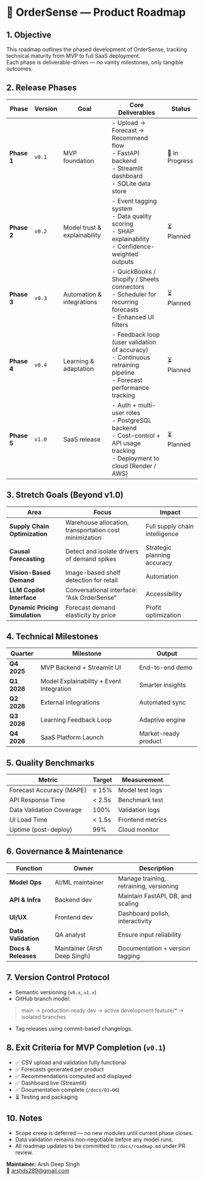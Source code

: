 # 🧭 OrderSense — Product Roadmap

## 1. Objective

This roadmap outlines the phased development of OrderSense, tracking technical maturity from MVP to full SaaS deployment.  
Each phase is deliverable-driven — no vanity milestones, only tangible outcomes.



## 2. Release Phases

| Phase | Version | Goal | Core Deliverables | Status |
|--------|----------|------|-------------------|--------|
| **Phase 1** | `v0.1` | MVP foundation | - Upload → Forecast → Recommend flow<br>- FastAPI backend<br>- Streamlit dashboard<br>- SQLite data store | 🚧 In Progress |
| **Phase 2** | `v0.2` | Model trust & explainability | - Event tagging system<br>- Data quality scoring<br>- SHAP explainability<br>- Confidence-weighted outputs | ⏳ Planned |
| **Phase 3** | `v0.3` | Automation & integrations | - QuickBooks / Shopify / Sheets connectors<br>- Scheduler for recurring forecasts<br>- Enhanced UI filters | ⏳ Planned |
| **Phase 4** | `v0.4` | Learning & adaptation | - Feedback loop (user validation of accuracy)<br>- Continuous retraining pipeline<br>- Forecast performance tracking | ⏳ Planned |
| **Phase 5** | `v1.0` | SaaS release | - Auth + multi-user roles<br>- PostgreSQL backend<br>- Cost-control + API usage tracking<br>- Deployment to cloud (Render / AWS) | ⏳ Planned |



## 3. Stretch Goals (Beyond v1.0)

| Area | Focus | Impact |
|-------|--------|---------|
| **Supply Chain Optimization** | Warehouse allocation, transportation cost minimization | Full supply chain intelligence |
| **Causal Forecasting** | Detect and isolate drivers of demand spikes | Strategic planning accuracy |
| **Vision-Based Demand** | Image-based shelf detection for retail | Automation |
| **LLM Copilot Interface** | Conversational interface: “Ask OrderSense” | Accessibility |
| **Dynamic Pricing Simulation** | Forecast demand elasticity by price | Profit optimization |



## 4. Technical Milestones

| Quarter | Milestone | Output |
|----------|------------|---------|
| **Q4 2025** | MVP Backend + Streamlit UI | End-to-end demo |
| **Q1 2026** | Model Explainability + Event Integration | Smarter insights |
| **Q2 2026** | External Integrations | Automated sync |
| **Q3 2026** | Learning Feedback Loop | Adaptive engine |
| **Q4 2026** | SaaS Platform Launch | Market-ready product |



## 5. Quality Benchmarks

| Metric | Target | Measurement |
|---------|--------|--------------|
| Forecast Accuracy (MAPE) | ≤ 15% | Model test logs |
| API Response Time | < 2.5s | Benchmark test |
| Data Validation Coverage | 100% | Validation logs |
| UI Load Time | < 1.5s | Frontend metrics |
| Uptime (post-deploy) | 99% | Cloud monitor |



## 6. Governance & Maintenance

| Function | Owner | Description |
|-----------|--------|-------------|
| **Model Ops** | AI/ML maintainer | Manage training, retraining, versioning |
| **API & Infra** | Backend dev | Maintain FastAPI, DB, and scaling |
| **UI/UX** | Frontend dev | Dashboard polish, interactivity |
| **Data Validation** | QA analyst | Ensure input reliability |
| **Docs & Releases** | Maintainer (Arsh Deep Singh) | Documentation + version tagging |



## 7. Version Control Protocol

- Semantic versioning (`v0.x`, `v1.x`)
- GitHub branch model:
> main → production-ready
> dev → active development
> feature/* → isolated branches
- Tag releases using commit-based changelogs.

## 8. Exit Criteria for MVP Completion (`v0.1`)

- ✅ CSV upload and validation fully functional  
- ✅ Forecasts generated per product  
- ✅ Recommendations computed and displayed  
- ✅ Dashboard live (Streamlit)  
- ✅ Documentation complete (`/docs/01–06`)  
- ⏳ Testing and packaging  

## 10. Notes

- Scope creep is deferred — no new modules until current phase closes.  
- Data validation remains non-negotiable before any model runs.  
- All roadmap updates to be committed to `/docs/roadmap.md` under PR review.

**Maintainer:** Arsh Deep Singh  
📧 arshds289@gmail.com 

